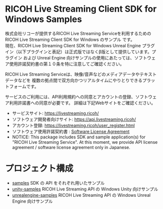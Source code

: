 # RICOH Live Streaming Client SDK for Windows Samples

株式会社リコーが提供するRICOH Live Streaming Serviceを利用するためのRICOH Live Streaming Client SDK for Windows のサンプル です。  
現在、RICOH Live Streaming Client SDK for Windows Unreal Engine プラグイン（以下プラグインと表記）は正式版ではなくβ版として提供しています。プラグイン および Unreal Engine 向けサンプルの使用にあたっては、ソフトウェア使用許諾契約書の第１０条を特に注意してご確認ください。

RICOH Live Streaming Serviceは、映像/音声などのメディアデータやテキストデータなどを
複数の拠点間で双方向かつリアルタイムにやりとりできるプラットフォームです。

サービスのご利用には、API利用規約への同意とアカウントの登録、ソフトウェア利用許諾書への同意が必要です。
詳細は下記Webサイトをご確認ください。

* サービスサイト: https://livestreaming.ricoh/
* ソフトウェア開発者向けサイト: https://api.livestreaming.ricoh/
* アカウント登録: https://livestreaming.ricoh/user_register.html
* ソフトウェア使用許諾契約書 : [Software License Agreement](SoftwareLicenseAgreement.txt)
* NOTICE: This package includes SDK and sample application(s) for "RICOH Live Streaming Service".
At this moment, we provide API license agreement / software license agreement only in Japanese.

# プロジェクト構成

* [samples](samples) SDK の API をそれぞれ用いたサンプル
* [unity-samples](unity-samples) RICOH Live Streaming API の Windows Unity 向けサンプル
* [unrealengine-samples](unrealengine-samples) RICOH Live Streaming API の Windows Unreal Engine 向けサンプル
